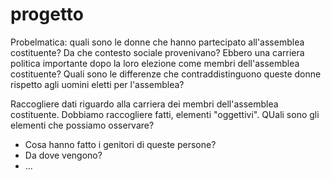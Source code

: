 # progetto
Probelmatica: quali sono le donne che hanno partecipato all'assemblea costituente? Da che contesto sociale provenivano? Ebbero una carriera politica importante dopo la loro elezione come membri dell'assemblea costituente? Quali sono le differenze che contraddistinguono queste donne rispetto agli uomini eletti per l'assemblea? 

Raccogliere dati riguardo alla carriera dei membri dell'assemblea costituente. Dobbiamo raccogliere fatti, elementi "oggettivi". QUali sono gli elementi che possiamo osservare?
- Cosa hanno fatto i genitori di queste persone?
- Da dove vengono?
- ...
